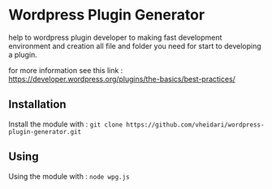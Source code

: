 # Wordpress Plugin Generator
help to wordpress plugin developer to making fast development environment and creation all file and folder you need for start to developing a plugin. 

for more information see this link : 
https://developer.wordpress.org/plugins/the-basics/best-practices/

## Installation
Install the module with : `git clone https://github.com/vheidari/wordpress-plugin-generator.git `

## Using 
Using the module with : `node wpg.js`

